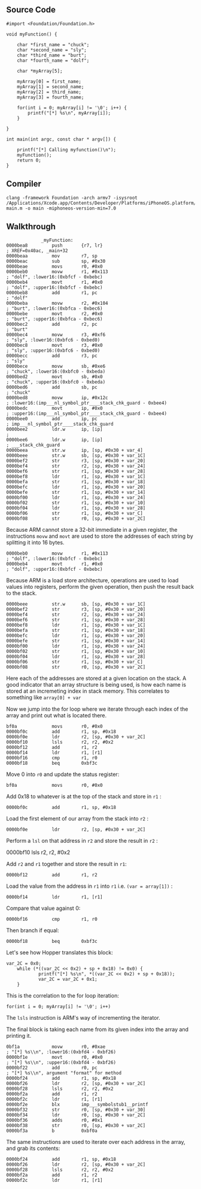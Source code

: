 ## Source Code
```
#import <Foundation/Foundation.h>

void myFunction() {
    
    char *first_name = "chuck";
    char *second_name = "sly";
    char *third_name = "burt";
    char *fourth_name = "dolf";
    
    char *myArray[5];
    
    myArray[0] = first_name;
    myArray[1] = second_name;
    myArray[2] = third_name;
    myArray[3] = fourth_name;
    
    for(int i = 0; myArray[i] != '\0'; i++) {
        printf("[*] %s\n", myArray[i]);
    }

}

int main(int argc, const char * argv[]) {
    
    printf("[*] Calling myfunction()\n");
    myFunction();
    return 0;
}
```
## Compiler
```
clang -framework Foundation -arch armv7 -isysroot /Applications/Xcode.app/Contents/Developer/Platforms/iPhoneOS.platform/Developer/SDKs/iPhoneOS.sdk/ main.m -o main -miphoneos-version-min=7.0
```

## Walkthrough
```
             _myFunction:
0000bea8         push       {r7, lr}                                            ; XREF=0x40ac, _main+32
0000beaa         mov        r7, sp
0000beac         sub        sp, #0x30
0000beae         movs       r0, #0x0
0000beb0         movw       r1, #0x113                                          ; "dolf", :lower16:(0xbfcf - 0xbebc)
0000beb4         movt       r1, #0x0                                            ; "dolf", :upper16:(0xbfcf - 0xbebc)
0000beb8         add        r1, pc                                              ; "dolf"
0000beba         movw       r2, #0x104                                          ; "burt", :lower16:(0xbfca - 0xbec6)
0000bebe         movt       r2, #0x0                                            ; "burt", :upper16:(0xbfca - 0xbec6)
0000bec2         add        r2, pc                                              ; "burt"
0000bec4         movw       r3, #0xf6                                           ; "sly", :lower16:(0xbfc6 - 0xbed0)
0000bec8         movt       r3, #0x0                                            ; "sly", :upper16:(0xbfc6 - 0xbed0)
0000becc         add        r3, pc                                              ; "sly"
0000bece         movw       sb, #0xe6                                           ; "chuck", :lower16:(0xbfc0 - 0xbeda)
0000bed2         movt       sb, #0x0                                            ; "chuck", :upper16:(0xbfc0 - 0xbeda)
0000bed6         add        sb, pc                                              ; "chuck"
0000bed8         movw       ip, #0x12c                                          ; :lower16:(imp___nl_symbol_ptr____stack_chk_guard - 0xbee4)
0000bedc         movt       ip, #0x0                                            ; :upper16:(imp___nl_symbol_ptr____stack_chk_guard - 0xbee4)
0000bee0         add        ip, pc                                              ; imp___nl_symbol_ptr____stack_chk_guard
0000bee2         ldr.w      ip, [ip]                                            ; 
0000bee6         ldr.w      ip, [ip]                                            ; ___stack_chk_guard
0000beea         str.w      ip, [sp, #0x30 + var_4]
0000beee         str.w      sb, [sp, #0x30 + var_1C]
0000bef2         str        r3, [sp, #0x30 + var_20]
0000bef4         str        r2, [sp, #0x30 + var_24]
0000bef6         str        r1, [sp, #0x30 + var_28]
0000bef8         ldr        r1, [sp, #0x30 + var_1C]
0000befa         str        r1, [sp, #0x30 + var_18]
0000befc         ldr        r1, [sp, #0x30 + var_20]
0000befe         str        r1, [sp, #0x30 + var_14]
0000bf00         ldr        r1, [sp, #0x30 + var_24]
0000bf02         str        r1, [sp, #0x30 + var_10]
0000bf04         ldr        r1, [sp, #0x30 + var_28]
0000bf06         str        r1, [sp, #0x30 + var_C]
0000bf08         str        r0, [sp, #0x30 + var_2C]
```
Because ARM cannot store a 32-bit immediate in a given register, the instructions ```movw``` and ```movt``` are used to store the addresses of each string by splitting it into 16 bytes.

```
0000beb0         movw       r1, #0x113                                          ; "dolf", :lower16:(0xbfcf - 0xbebc)
0000beb4         movt       r1, #0x0                                            ; "dolf", :upper16:(0xbfcf - 0xbebc)
```

Because ARM is a load store architecture, operations are used to load values into registers, perform the given operation, then push the result back to the stack.

```
0000beee         str.w      sb, [sp, #0x30 + var_1C]
0000bef2         str        r3, [sp, #0x30 + var_20]
0000bef4         str        r2, [sp, #0x30 + var_24]
0000bef6         str        r1, [sp, #0x30 + var_28]
0000bef8         ldr        r1, [sp, #0x30 + var_1C]
0000befa         str        r1, [sp, #0x30 + var_18]
0000befc         ldr        r1, [sp, #0x30 + var_20]
0000befe         str        r1, [sp, #0x30 + var_14]
0000bf00         ldr        r1, [sp, #0x30 + var_24]
0000bf02         str        r1, [sp, #0x30 + var_10]
0000bf04         ldr        r1, [sp, #0x30 + var_28]
0000bf06         str        r1, [sp, #0x30 + var_C]
0000bf08         str        r0, [sp, #0x30 + var_2C]
```

Here each of the addresses are stored at a given location on the stack. A good indicator that an array structure is being used, is how each name is stored at an incremeting index in stack memory.  This correlates to something like ```array[0] + var```

Now we jump into the for loop where we iterate through each index of the array and print out what is located there.

```
bf0a             movs       r0, #0x0                                            
0000bf0c         add        r1, sp, #0x18
0000bf0e         ldr        r2, [sp, #0x30 + var_2C]
0000bf10         lsls       r2, r2, #0x2
0000bf12         add        r1, r2
0000bf14         ldr        r1, [r1]
0000bf16         cmp        r1, r0
0000bf18         beq        0xbf3c
```

Move 0 into ```r0``` and update the status register:

```bf0a             movs       r0, #0x0```

Add 0x18 to whatever is at the top of the stack and store in ```r1``` :

```0000bf0c         add        r1, sp, #0x18```

Load the first element of our array from the stack into ```r2``` :

```0000bf0e         ldr        r2, [sp, #0x30 + var_2C]```

Perform a ```lsl``` on that address in ```r2``` and store the result in ```r2``` : 

0000bf10         lsls       r2, r2, #0x2

Add ```r2``` and ```r1``` together and store the result in ```r1```:

```0000bf12         add        r1, r2```

Load the value from the address in ```r1``` into ```r1``` i.e. ```(var = array[1])``` : 

```0000bf14         ldr        r1, [r1]```

Compare that value against 0:

```0000bf16         cmp        r1, r0```

Then branch if equal: 

```0000bf18         beq        0xbf3c```

Let's see how Hopper translates this block: 

```
var_2C = 0x0;
    while (*((var_2C << 0x2) + sp + 0x18) != 0x0) {
            printf("[*] %s\n", *((var_2C << 0x2) + sp + 0x18));
            var_2C = var_2C + 0x1;
    }

```

This is the correlation to the for loop iteration:

```
for(int i = 0; myArray[i] != '\0'; i++)
```

The ```lsls``` instruction is ARM's way of incrementing the iterator.

The final block is taking each name from its given index into the array and printing it.

```
0bf1a            movw       r0, #0xae                                           ; "[*] %s\\n", :lower16:(0xbfd4 - 0xbf26)
0000bf1e         movt       r0, #0x0                                            ; "[*] %s\\n", :upper16:(0xbfd4 - 0xbf26)
0000bf22         add        r0, pc                                              ; "[*] %s\\n", argument "format" for method 
0000bf24         add        r1, sp, #0x18
0000bf26         ldr        r2, [sp, #0x30 + var_2C]
0000bf28         lsls       r2, r2, #0x2
0000bf2a         add        r1, r2
0000bf2c         ldr        r1, [r1]
0000bf2e         blx        imp___symbolstub1__printf
0000bf32         str        r0, [sp, #0x30 + var_30]
0000bf34         ldr        r0, [sp, #0x30 + var_2C]
0000bf36         adds       r0, #0x1
0000bf38         str        r0, [sp, #0x30 + var_2C]
0000bf3a         b          0xbf0a
```

The same instructions are used to iterate over each address in the array, and grab its contents: 

```
0000bf24         add        r1, sp, #0x18
0000bf26         ldr        r2, [sp, #0x30 + var_2C]
0000bf28         lsls       r2, r2, #0x2
0000bf2a         add        r1, r2
0000bf2c         ldr        r1, [r1]
```
